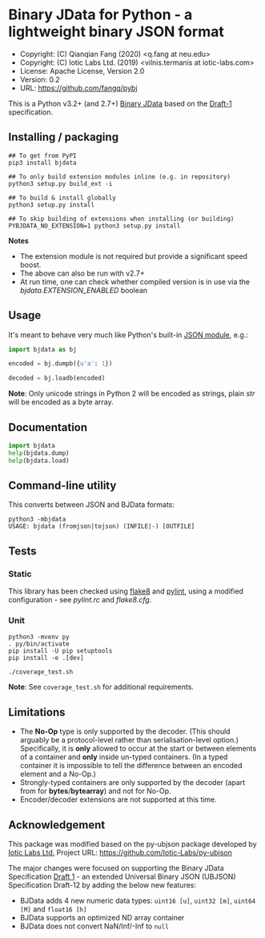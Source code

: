 # Binary JData for Python - a lightweight binary JSON format

- Copyright: (C) Qianqian Fang (2020) <q.fang at neu.edu>
- Copyright: (C) Iotic Labs Ltd. (2019) <vilnis.termanis at iotic-labs.com>
- License: Apache License, Version 2.0
- Version: 0.2
- URL: https://github.com/fangq/pybj


This is a Python v3.2+ (and 2.7+) [Binary JData](http://openjdata.org) based on 
the [Draft-1](Binary_JData_Specification.md) specification.

## Installing / packaging
```shell
## To get from PyPI
pip3 install bjdata

## To only build extension modules inline (e.g. in repository)
python3 setup.py build_ext -i

## To build & install globally
python3 setup.py install

## To skip building of extensions when installing (or building)
PYBJDATA_NO_EXTENSION=1 python3 setup.py install
```

**Notes**

- The extension module is not required but provide a significant speed boost.
- The above can also be run with v2.7+
- At run time, one can check whether compiled version is in use via the 
_bjdata.EXTENSION_ENABLED_ boolean


## Usage
It's meant to behave very much like Python's built-in 
[JSON module](https://docs.python.org/3/library/json.html), e.g.:
```python
import bjdata as bj

encoded = bj.dumpb({u'a': 1})

decoded = bj.loadb(encoded)
```
**Note**: Only unicode strings in Python 2 will be encoded as strings, plain *str* 
will be encoded as a byte array.


## Documentation
```python
import bjdata
help(bjdata.dump)
help(bjdata.load)
```

## Command-line utility
This converts between JSON and BJData formats:
```shell
python3 -mbjdata
USAGE: bjdata (fromjson|tojson) (INFILE|-) [OUTFILE]
```


## Tests

### Static
This library has been checked using [flake8](https://pypi.python.org/pypi/flake8) 
and [pylint](http://www.pylint.org), using a modified configuration - 
see _pylint.rc_ and _flake8.cfg_.

### Unit
```shell
python3 -mvenv py
. py/bin/activate
pip install -U pip setuptools
pip install -e .[dev]

./coverage_test.sh
```
**Note**: See `coverage_test.sh` for additional requirements.


## Limitations
- The **No-Op** type is only supported by the decoder. (This should arguably be 
  a protocol-level rather than serialisation-level option.) Specifically, it is 
  **only** allowed to occur at the start or between elements of a container and 
  **only** inside un-typed containers. (In a typed container it is impossible to 
  tell the difference between an encoded element and a No-Op.)
- Strongly-typed containers are only supported by the decoder (apart from for 
  **bytes**/**bytearray**) and not for No-Op.
- Encoder/decoder extensions are not supported at this time.


## Acknowledgement

This package was modified based on the py-ubjson package developed by
[Iotic Labs Ltd.](https://www.iotics.com/) 
Project URL: https://github.com/Iotic-Labs/py-ubjson

The major changes were focused on supporting the Binary JData Specification 
[Draft 1](Binary_JData_Specification.md) - an extended Universal Binary JSON 
(UBJSON) Specification Draft-12 by adding the below new features:

* BJData adds 4 new numeric data types: `uint16 [u]`, `uint32 [m]`, `uint64 [M]` 
  and `float16 [h]`
* BJData supports an optimized ND array container
* BJData does not convert NaN/Inf/-Inf to `null`
